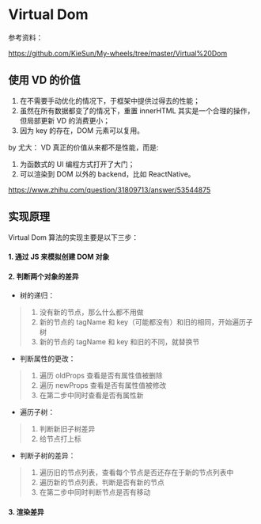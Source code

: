 # Virtual Dom

参考资料：

https://github.com/KieSun/My-wheels/tree/master/Virtual%20Dom


## 使用 VD 的价值

1. 在不需要手动优化的情况下，于框架中提供过得去的性能；
2. 虽然在所有数据都变了的情况下，重置 innerHTML 其实是一个合理的操作，但局部更新 VD 的消费更小；
3. 因为 key 的存在，DOM 元素可以复用。

by 尤大：
VD 真正的价值从来都不是性能，而是:
1. 为函数式的 UI 编程方式打开了大门；
2. 可以渲染到 DOM 以外的 backend，比如 ReactNative。

https://www.zhihu.com/question/31809713/answer/53544875


## 实现原理

Virtual Dom 算法的实现主要是以下三步：

#### 1. 通过 JS 来模拟创建 DOM 对象

#### 2. 判断两个对象的差异

- 树的递归：
> 1. 没有新的节点，那么什么都不用做
> 2. 新的节点的 tagName 和 key（可能都没有）和旧的相同，开始遍历子树
> 3. 新的节点的 tagName 和 key 和旧的不同，就替换节

- 判断属性的更改：
> 1. 遍历 oldProps 查看是否有属性值被删除
> 2. 遍历 newProps 查看是否有属性值被修改
> 3. 在第二步中同时查看是否有属性新

- 遍历子树：
> 1. 判断新旧子树差异
> 2. 给节点打上标

- 判断子树的差异：
> 1. 遍历旧的节点列表，查看每个节点是否还存在于新的节点列表中
> 2. 遍历新的节点列表，判断是否有新的节点
> 3. 在第二步中同时判断节点是否有移动

#### 3. 渲染差异
